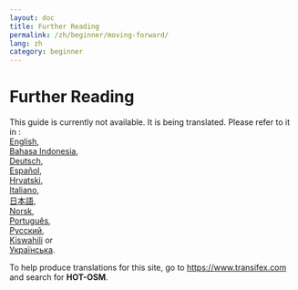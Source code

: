 ```yaml
---
layout: doc
title: Further Reading
permalink: /zh/beginner/moving-forward/
lang: zh
category: beginner
---
```


Further Reading
===============

This guide is currently not available. It is being translated. Please refer to it in :  
[English](/en/beginner/moving-forward/),  
[Bahasa Indonesia](/bi/beginner/moving-forward/),  
[Deutsch](/de/beginner/moving-forward/),  
[Español](/es/beginner/moving-forward/),  
[Hrvatski](/hr/beginner/moving-forward/),  
[Italiano](/it/beginner/moving-forward/),  
[日本語](/ja/beginner/moving-forward/),  
[Norsk](/nb/beginner/moving-forward/),  
[Português](/pt/beginner/moving-forward/),  
[Русский](/ru/beginner/moving-forward/),  
[Kiswahili](/sw/beginner/moving-forward/) or  
[Українська](/uk/beginner/moving-forward/).

To help produce translations for this site, go to <https://www.transifex.com> and search for **HOT-OSM**.  
